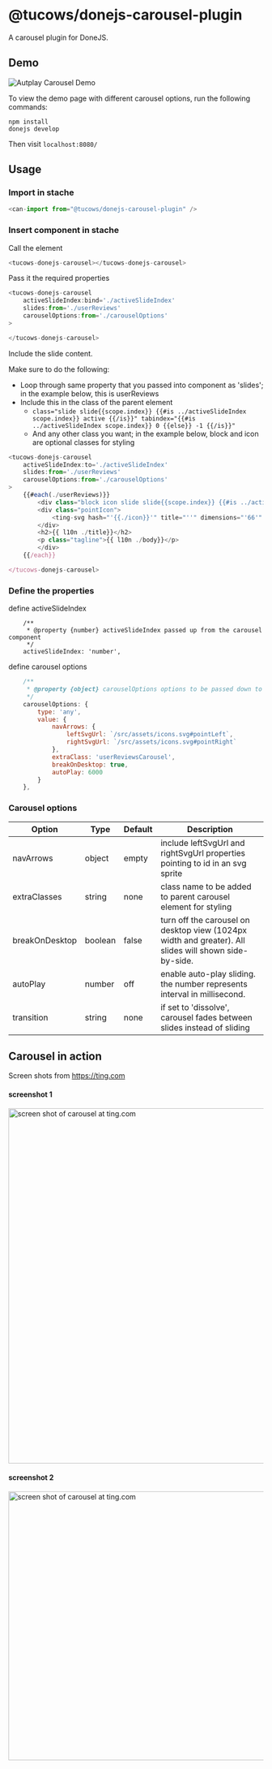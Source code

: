 # @tucows/donejs-carousel-plugin

A carousel plugin for DoneJS.

## Demo

![Autplay Carousel Demo](carousel-slide-autoplay.gif)

To view the demo page with different carousel options, run the following commands:

```
npm install
donejs develop
```

Then visit `localhost:8080/`

## Usage

### Import in stache

```js
<can-import from="@tucows/donejs-carousel-plugin" />
```

### Insert component in stache 

Call the element

```js
<tucows-donejs-carousel></tucows-donejs-carousel>
```

Pass it the required properties

```js
<tucows-donejs-carousel
    activeSlideIndex:bind='./activeSlideIndex'
    slides:from='./userReviews'
    carouselOptions:from='./carouselOptions'
>

</tucows-donejs-carousel>
```

Include the slide content. 

Make sure to do the following:

* Loop through same property that you passed into component as 'slides'; in the example below, this is userReviews
* Include this in the class of the parent element
    * ```class="slide slide{{scope.index}} {{#is ../activeSlideIndex scope.index}} active {{/is}}" tabindex="{{#is ../activeSlideIndex scope.index}} 0 {{else}} -1 {{/is}}"```
    * And any other class you want; in the example below, block and icon are optional classes for styling

```js
<tucows-donejs-carousel
    activeSlideIndex:to='./activeSlideIndex'
    slides:from='./userReviews'
    carouselOptions:from='./carouselOptions'
>
    {{#each(./userReviews)}}
        <div class="block icon slide slide{{scope.index}} {{#is ../activeSlideIndexAltTest scope.index}} active {{/is}}" tabindex="{{#is ../activeSlideIndexAltTest scope.index}} 0 {{else}} -1 {{/is}}">
        <div class="pointIcon">
            <ting-svg hash="'{{./icon}}'" title="''" dimensions="'66'" />
        </div>
        <h2>{{ l10n ./title}}</h2>
        <p class="tagline">{{ l10n ./body}}</p>
        </div>
    {{/each}}

</tucows-donejs-carousel>
```

### Define the properties 

define activeSlideIndex

```Js 
    /**
     * @property {number} activeSlideIndex passed up from the carousel component
     */
    activeSlideIndex: 'number',
```

define carousel options 

```js
    /**
     * @property {object} carouselOptions options to be passed down to carousel component
     */
    carouselOptions: {
        type: 'any',
        value: {
            navArrows: {
                leftSvgUrl: `/src/assets/icons.svg#pointLeft`,
                rightSvgUrl: `/src/assets/icons.svg#pointRight`
			},
            extraClass: 'userReviewsCarousel',
            breakOnDesktop: true,
            autoPlay: 6000
        }
    },
```

 ### Carousel options

Option | Type | Default | Description
------ | ---- | ------- | -----------
navArrows | object | empty | include leftSvgUrl and rightSvgUrl properties pointing to id in an svg sprite
extraClasses | string | none | class name to be added to parent carousel element for styling
breakOnDesktop | boolean | false |  turn off the carousel on desktop view (1024px width and greater). All slides will shown side-by-side.
autoPlay | number | off | enable auto-play sliding. the number represents interval in millisecond.
transition | string | none | if set to 'dissolve', carousel fades between slides instead of sliding

## Carousel in action

Screen shots from https://ting.com

#### screenshot 1

<img src="https://user-images.githubusercontent.com/20194649/41558218-23029dcc-730e-11e8-8dd9-08403c426f24.png" alt="screen shot of carousel at ting.com" width="700px"/>

#### screenshot 2

<img src="https://user-images.githubusercontent.com/20194649/41559658-a84e7e5c-7312-11e8-9d32-30b3a8fb2742.png" alt="screen shot of carousel at ting.com" width="530px"/>

